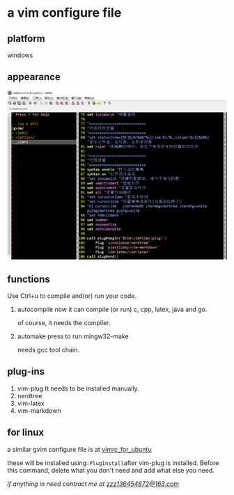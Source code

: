 # a vim configure file

## platform

windows 

## appearance
![pict](https://github.com/zzz136454872/_vimrc/blob/master/appearance.jpg)

## functions 

Use Ctrl+u to compile and(or) run your code. 

1. autocompile
    now it can compile (or run) c, cpp, latex, java and go. 

    of course, it needs the compiler. 
2. automake
    press <C-N> to run mingw32-make

    needs gcc tool chain. 

## plug-ins 
1. vim-plug 
    It needs to be installed manually. 
2. nerdtree
3. vim-latex
4. vim-markdown 

## for linux 
a similar gvim configure file is at
[vimrc_for_ubuntu](https://github.com/zzz136454872/vimrc_for_ubuntu)

these will be installed using`:PlugInstall`after vim-plug is installed.
Before this command, delete what you don't need and add what else you need. 

*if anything in need contract me at [zzz136454872@163.com](zzz136454872@163.com)*

